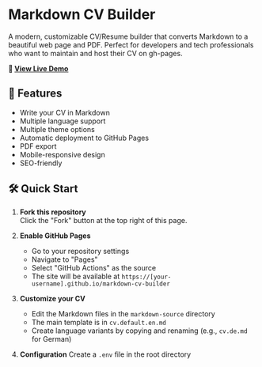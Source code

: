 # Markdown CV Builder

A modern, customizable CV/Resume builder that converts Markdown to a beautiful web page and PDF. Perfect for developers and tech professionals who want to maintain and host their CV on gh-pages.

**🔗 [View Live Demo](https://prbart.github.io/markdown-cv-builder/)**

## 🚀 Features

- Write your CV in Markdown  
- Multiple language support  
- Multiple theme options  
- Automatic deployment to GitHub Pages  
- PDF export  
- Mobile-responsive design  
- SEO-friendly  

## 🛠️ Quick Start

1. **Fork this repository**  
   Click the "Fork" button at the top right of this page.

2. **Enable GitHub Pages**
   - Go to your repository settings
   - Navigate to "Pages"
   - Select "GitHub Actions" as the source
   - The site will be available at `https://[your-username].github.io/markdown-cv-builder`

3. **Customize your CV**
   - Edit the Markdown files in the `markdown-source` directory
   - The main template is in `cv.default.en.md`
   - Create language variants by copying and renaming (e.g., `cv.de.md` for German)

4. **Configuration**
   Create a `.env` file in the root directory
